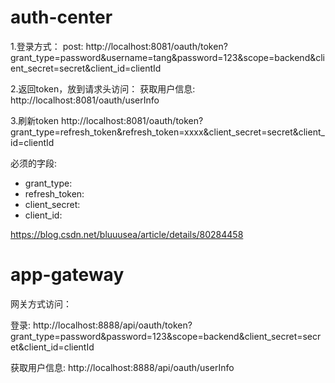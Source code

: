 # auth-center
1.登录方式：
post:
http://localhost:8081/oauth/token?grant_type=password&username=tang&password=123&scope=backend&client_secret=secret&client_id=clientId

2.返回token，放到请求头访问：
获取用户信息:
http://localhost:8081/oauth/userInfo

3.刷新token
http://localhost:8081/oauth/token?grant_type=refresh_token&refresh_token=xxxx&client_secret=secret&client_id=clientId

必须的字段:
- grant_type:
- refresh_token:
- client_secret:
- client_id:

https://blog.csdn.net/bluuusea/article/details/80284458

# app-gateway
网关方式访问：

登录:
http://localhost:8888/api/oauth/token?grant_type=password&password=123&scope=backend&client_secret=secret&client_id=clientId

获取用户信息:
http://localhost:8888/api/oauth/userInfo
